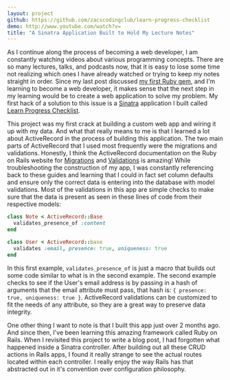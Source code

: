 ```yaml
---
layout: project
github: https://github.com/zacscodingclub/learn-progress-checklist
demo: http://www.youtube.com/watch?v=
title: "A Sinatra Application Built to Hold My Lecture Notes"
---
```


As I continue along the process of becoming a web developer, I am constantly watching videos about various programming concepts.  There are so many lectures, talks, and podcasts now, that it is easy to lose some time not realizing which ones I have already watched or trying to keep my notes straight in order.  Since my last post discussed [my first Ruby gem](http://zacscodingclub.github.io/find-a-gym-gem/), and I'm learning to become a web developer, it makes sense that the next step in my learning would be to create a web application to solve my problem.  My first hack of a solution to this issue is a [Sinatra](http://www.sinatrarb.com/) application I built called [Learn Progress Checklist](https://github.com/zacscodingclub/learn-progress-checklist).

This project was my first crack at building a custom web app and wiring it up with my data.  And what that really means to me is that I learned a lot about ActiveRecord in the process of building this application.  The two main parts of ActiveRecord that I used most frequently were the migrations and validations.  Honestly, I think the ActiveRecord documentation on the Ruby on Rails website for [Migrations](http://edgeguides.rubyonrails.org/active_record_migrations.html) and [Validations](http://edgeguides.rubyonrails.org/active_record_validations.html) is amazing!  While troubleshooting the construction of my app, I was constantly referencing back to these guides and learning that I could in fact set column defaults and ensure only the correct data is entering into the database with model validations.  Most of the validations in this app are simple checks to make sure that the data is present as seen in these lines of code from their respective models:

```ruby
class Note < ActiveRecord::Base
  validates_presence_of :content
end

class User < ActiveRecord::base
  validates :email, presence: true, uniqueness: true
end

```
In this first example, `validates_presence_of` is just a macro that builds out some code similar to what is in the second example.  The second example checks to see if the User's email address is by passing in a hash of arguments that the email attribute must pass, that hash is: `{ presence: true, uniqueness: true }`.  ActiveRecord validations can be customized to fit the needs of any attribute, so they are a great way to preserve data integrity.

One other thing I want to note is that I built this app just over 2 months ago.  And since then, I've been learning this amazing framework called Ruby on Rails.  When I revisited this project to write a blog post, I had forgotten what happened inside a Sinatra controller.  After building out all these CRUD actions in Rails apps, I found it really strange to see the actual routes located within each controller.  I really enjoy the way Rails has that abstracted out in it's convention over configuration philosophy.
